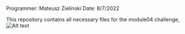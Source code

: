 Programmer: Mateusz Zielinski
Date: 8/7/2022

This repository contains all necessary files for the module04 challenge,
![Alt text](screenshot.png)







